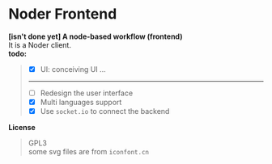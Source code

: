# Noder Frontend
**[isn't done yet] A node-based workflow (frontend)**  
It is a Noder client.  
**todo:**  
> - [x] UI: conceiving UI ...
> ---
> - [ ] Redesign the user interface
> - [x] Multi languages support
> - [x] Use `socket.io` to connect the backend

**License**
> GPL3  
> some svg files are from `iconfont.cn`